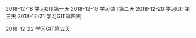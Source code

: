 2018-12-18 学习GIT第一天
2018-12-19 学习GIT第二天
2018-12-20 学习GIT第三天
2018-12-21 学习GIT第四天

2018-12-22 学习GIT第五天

